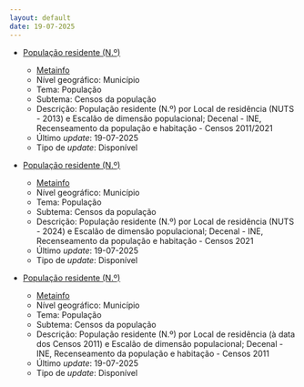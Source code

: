 ```yaml
---
layout: default
date: 19-07-2025
---
```

* [População residente (N.º)](https://www.ine.pt/xportal/xmain?xpid=INE&xpgid=ine_indicadores&indOcorrCod=0014525&contexto=bd&selTab=tab2)
  * [Metainfo](https://www.ine.pt/bddXplorer/htdocs/minfo.jsp?var_cd=0014525&lingua=PT)
  * Nível geográfico: Município
  * Tema: População
  * Subtema: Censos da população
  * Descrição: População residente (N.º) por Local de residência (NUTS - 2013) e Escalão de dimensão populacional; Decenal - INE, Recenseamento da população e habitação - Censos 2011/2021
  * Último _update_: 19-07-2025
  * Tipo de _update_: Disponível

* [População residente (N.º)](https://www.ine.pt/xportal/xmain?xpid=INE&xpgid=ine_indicadores&indOcorrCod=0014526&contexto=bd&selTab=tab2)
  * [Metainfo](https://www.ine.pt/bddXplorer/htdocs/minfo.jsp?var_cd=0014526&lingua=PT)
  * Nível geográfico: Município
  * Tema: População
  * Subtema: Censos da população
  * Descrição: População residente (N.º) por Local de residência (NUTS - 2024) e Escalão de dimensão populacional; Decenal - INE, Recenseamento da população e habitação - Censos 2021
  * Último _update_: 19-07-2025
  * Tipo de _update_: Disponível

* [População residente (N.º)](https://www.ine.pt/xportal/xmain?xpid=INE&xpgid=ine_indicadores&indOcorrCod=0014527&contexto=bd&selTab=tab2)
  * [Metainfo](https://www.ine.pt/bddXplorer/htdocs/minfo.jsp?var_cd=0014527&lingua=PT)
  * Nível geográfico: Município
  * Tema: População
  * Subtema: Censos da população
  * Descrição: População residente (N.º) por Local de residência (à data dos Censos 2011) e Escalão de dimensão populacional; Decenal - INE, Recenseamento da população e habitação - Censos 2011
  * Último _update_: 19-07-2025
  * Tipo de _update_: Disponível

